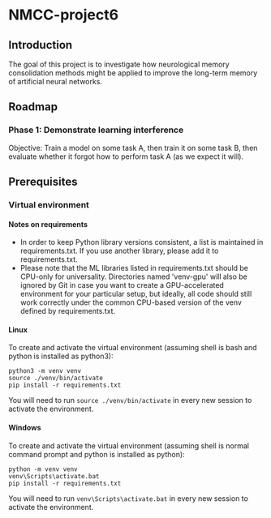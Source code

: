 # NMCC-project6
## Introduction
The goal of this project is to investigate how neurological memory consolidation methods might be applied to improve the long-term memory of artificial neural networks.

## Roadmap
### Phase 1: Demonstrate learning interference
Objective: Train a model on some task A, then train it on some task B, then evaluate whether it forgot how to perform task A (as we expect it will).

## Prerequisites
### Virtual environment
#### Notes on requirements
- In order to keep Python library versions consistent, a list is maintained in requirements.txt. If you use another library, please add it to requirements.txt.
- Please note that the ML libraries listed in requirements.txt should be CPU-only for universality. Directories named 'venv-gpu' will also be ignored by Git in case you want to create a GPU-accelerated environment for your particular setup, but ideally, all code should still work correctly under the common CPU-based version of the venv defined by requirements.txt.

#### Linux
To create and activate the virtual environment (assuming shell is bash and python is installed as python3):
```
python3 -m venv venv
source ./venv/bin/activate
pip install -r requirements.txt
```
You will need to run `source ./venv/bin/activate` in every new session to activate the environment.

#### Windows
To create and activate the virtual environment (assuming shell is normal command prompt and python is installed as python):
```
python -m venv venv
venv\Scripts\activate.bat
pip install -r requirements.txt
```
You will need to run `venv\Scripts\activate.bat` in every new session to activate the environment.